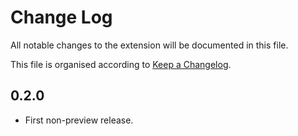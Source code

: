 # Change Log

All notable changes to the extension will be documented in this file.

This file is organised according to [Keep a Changelog](http://keepachangelog.com/).

## 0.2.0

- First non-preview release.
